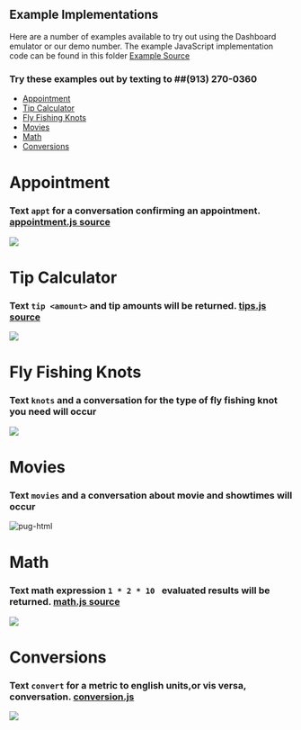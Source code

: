 ## Example Implementations 

Here are a number of examples available to try out using the Dashboard emulator or our demo number.  The example JavaScript implementation code can be found in this folder [Example Source](../server/convoevents/examples)

### Try these examples out by texting to ##(913) 270-0360

* [Appointment](#appointment) 
* [Tip Calculator](#tip-calculator)
* [Fly Fishing Knots](#fly-fishing-knots)
* [Movies](#movies)
* [Math](#math)
* [Conversions](#conversions)

# Appointment 

### Text `appt` for a conversation confirming an appointment.  [appointment.js source](../server/convoevents/examples/appointment.js)

![](images/appt-convo.png)

# Tip Calculator

### Text `tip <amount>` and tip amounts will be returned.   [tips.js source](../server/convoevents/examples/tips.js)  

![](images/examples/TipCalculator.PNG)

# Fly Fishing Knots 

### Text `knots` and a conversation for the type of fly fishing knot you need will occur

![](images/examples/knot-convo.PNG)

# Movies

### Text `movies` and a conversation about movie and showtimes will occur

![pug-html](images/pug-html.png)

# Math

### Text math expression  `1 * 2 * 10 ` evaluated results will be returned.  [math.js source](../server/convoevents/examples/math.js)  

![](images/examples/Math.PNG)

# Conversions

### Text `convert` for a metric to english units,or vis versa, conversation. [conversion.js](../server/convoevents/examples/conversion.js)

![](images/examples/conversion.PNG)


